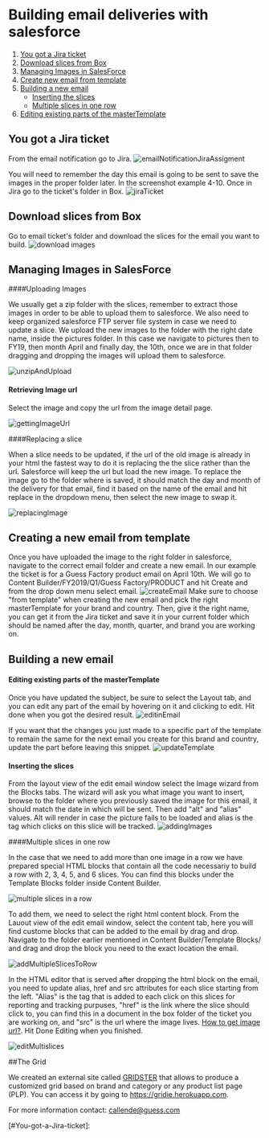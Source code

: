 
# Building email deliveries with salesforce


1. [You got a Jira ticket](https://github.com/vanpeta/salesforceEmails#you-got-a-jira-ticket)
2. [Download slices from Box](Download-slices-from-Box)
3. [Managing Images in SalesForce](#Managing-Images-in-SalesForce)
4. [Create new email from template](#Creating-a-new-email-from-template)
5. [Building a new email](#Building-a-new-email)
   - [Inserting the slices](#Inserting-the-slices)
   - [Multiple slices in one row](#Multiple-slices-in-one-row)
6. [Editing existing parts of the masterTemplate](#Editing-existing-parts-of-the-masterTemplate)





## You got a Jira ticket
From the email notification go to Jira.
![emailNotificationJiraAssigment](http://image.em.guess.com/lib/fe3915707564047c701378/m/4/f6720662-9800-4754-90d4-bb3157b2adaf.png?b=1523374161000)



You will need to remember the day this email is going to be sent to save the images in the proper folder later. In the screenshot example 4-10.
Once in Jira go to the ticket's folder in Box.
![jiraTicket](http://image.em.guess.com/lib/fe3915707564047c701378/m/4/e317a63e-7173-480b-9b88-8a7684599a53.png?b=1523374286000)





## Download slices from Box

Go to email ticket's folder and download the slices for the email you want to build.
![download images](http://image.em.guess.com/lib/fe3915707564047c701378/m/4/919cae0c-912d-428a-b16a-7be8c4b885cd.gif?b=1523372513000)





## Managing Images in SalesForce

####Uploading Images

We usually get a zip folder with the slices, remember to extract those images in order to be able to upload them to salesforce.
We also need to keep organized salesforce FTP server file system in case we need to update a slice. We upload the new images to the folder with the right date name, inside the pictures folder. In this case we navigate to pictures then to FY19, then month April and finally day, the 10th, once we are in that folder dragging and dropping the images will upload them to salesforce.

![unzipAndUpload](http://image.em.guess.com/lib/fe3915707564047c701378/m/4/c930741a-0994-4997-8372-189ea4884051.gif?b=1523375194000)



#### Retrieving Image url

Select the image and copy the url from the image detail page.

![gettingImageUrl](http://image.em.guess.com/lib/fe3915707564047c701378/m/4/4b7fe862-441b-4f68-9f86-aba785f6a460.gif?b=1523471349000)



####Replacing a slice

When a slice needs to be updated, if the url of the old image is already in your html the fastest way to do it is replacing the the slice rather than the url. Salesforce will keep the url but load the new image. To replace the image go to the folder where is saved, it should match the day and month of the delivery for that email, find it based on the name of the email and hit replace in the dropdown menu, then select the new image to swap it.

![replacingImage](http://image.em.guess.com/lib/fe3915707564047c701378/m/4/1343e4d1-349a-4135-abc0-fdc2e37fd723.gif?b=1523485436000)





## Creating a new email from template

Once you have uploaded the image to the right folder in salesforce, navigate to the correct email folder and create a new email. In our example the ticket is for a Guess Factory product email on April 10th.
We will go to Content Builder/FY2019/Q1/Guess Factory/PRODUCT and hit Create and from the drop down menu select email.
![createEmail](http://image.em.guess.com/lib/fe3915707564047c701378/m/4/1474e994-7a4d-48aa-8221-cb7c1c47b081.gif?b=1523379027000)
Make sure to choose "from template" when creating the new email and pick the right masterTemplate for your brand and country.
Then, give it the right name, you can get it from the Jira ticket and save it in your current folder which should be named after the day, month, quarter, and brand you are working on.



## Building a new email

#### Editing existing parts of the masterTemplate
Once you have updated the subject, be sure to select the Layout tab, and you can edit any part of the email by hovering on it and clicking to edit. Hit done when you got the desired result.
![editinEmail](http://image.em.guess.com/lib/fe3915707564047c701378/m/4/b1745ba2-bf85-40a0-8781-ae1556d9dedb.gif?b=1523380507000)



If you want that the changes you just made to a specific part of the template to remain the same for the next email you create for this brand and country, update the part before leaving this snippet.
![updateTemplate](http://image.em.guess.com/lib/fe3915707564047c701378/m/4/b0eb4006-c5fe-44af-8519-9fec7431f9e4.png?b=1523380900000)



#### Inserting the slices
From the layout view of the edit email window select the Image wizard from the Blocks tabs. The wizard will ask you what image you want to insert, browse to the folder where you previously saved the image for this email, it should match the date in which will be sent. Then add "alt" and "alias" values. Alt will render in case the picture fails to be loaded and alias is the tag which clicks on this slice will be tracked.
![addingImages](http://image.em.guess.com/lib/fe3915707564047c701378/m/4/b11dcdbb-bb03-4b2d-84a7-90eb61e13d8b.gif?b=1523384107000) 



####Multiple slices in one row

In the case that we need to add more than one image in a row we have prepared special HTML blocks that contain all the code necessariy to build a row with 2, 3, 4, 5, and 6 slices. You can find this blocks under the Template Blocks folder inside Content Builder.

![multiple slices in a row](http://image.em.guess.com/lib/fe3915707564047c701378/m/4/4662a3bf-12bf-4859-9311-96c8c45339e7.png?b=1523469429000)



To add them, we need to select the right html content block. From the Lauout view of the edit email window, select the content tab, here you will find custome blocks that can be added to the email by drag and drop. Navigate to the folder earlier mentioned in Content Builder/Template Blocks/ and drag and drop the block you need to the exact location the email.

![addMultipleSlicesToRow](http://image.em.guess.com/lib/fe3915707564047c701378/m/4/8454c5e0-0c36-41ab-9f2e-d79a656517b2.gif?b=1523470555000)



In the HTML editor that is served after dropping the html block on the email, you need to update alias, href and src attributes for each slice starting from the left. "Alias" is the tag that is added to each click on this slices for reporting and tracking purpuses, "href" is the link where the slice should click to, you can find this in a document in the box folder of the ticket you are working on, and "src" is the url where the image lives.  [How to get image url?](#Retrieving-Image-url). Hit Done Editing when you finished.

![editMultislices](http://image.em.guess.com/lib/fe3915707564047c701378/m/4/3ffea843-f1d1-41b1-8466-bdbb7f71bf43.png?b=1523471010000) 



##The Grid

We created an external site called [GRIDSTER](https://gridie.herokuapp.com) that allows to produce a customized grid based on brand and category or any product list page (PLP). You can access it by going to https://gridie.herokuapp.com.









For more information contact: callende@guess.com

[#You-got-a-Jira-ticket]: 